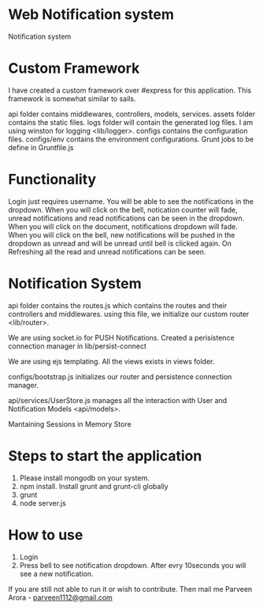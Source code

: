 # Web Notification system

Notification system 

# Custom Framework

I have created a custom framework over #express for this application. This framework is somewhat similar to sails.

api folder contains middlewares, controllers, models, services.
assets folder contains the static files.
logs folder will contain the generated log files. I am using winston for logging <lib/logger>.
configs contains the configuration files.
configs/env contains the environment configurations.
Grunt jobs to be define in Gruntfile.js

# Functionality

Login just requires username.
You will be able to see the notifications in the dropdown.
When you will click on the bell, notication counter will fade, unread notifications and read notifications can be seen in the dropdown.
When you will click on the document, notifications dropdown will fade.
When you will click on the bell, new notifications will be pushed in the dropdown as unread and will be unread until bell is clicked again.
On Refreshing all the read and unread notifications can be seen.


# Notification System

api folder contains the routes.js which contains the routes and their controllers and middlewares. using this file, we initialize our custom router <lib/router>.

We are using socket.io for PUSH Notifications. Created a perisistence connection manager in lib/persist-connect

We are using ejs templating. All the views exists in views folder.

configs/bootstrap.js initializes our router and persistence connection manager.

api/services/UserStore.js manages all the interaction with User and Notification Models <api/models>.

Mantaining Sessions in Memory Store


# Steps to start the application
1. Please install mongodb on your system.
2. npm install. Install grunt and grunt-cli globally
3. grunt
4. node server.js

# How to use

1. Login
2. Press bell to see notification dropdown. After evry 10seconds you will see a new notification.

If you are still not able to run it or wish to contribute. Then mail me
    Parveen Arora - <a href="mailto:parveen1112@gmail.com">parveen1112@gmail.com</a>
